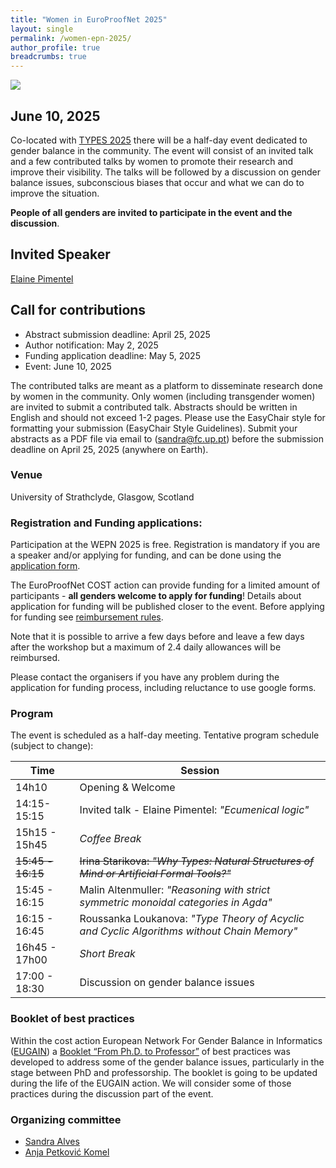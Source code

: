 ```yaml
---
title: "Women in EuroProofNet 2025"
layout: single
permalink: /women-epn-2025/
author_profile: true
breadcrumbs: true
---
```

<img src="/_pages/WEPN/2025/group-photo.png"/>

## June 10, 2025

Co-located with [TYPES 2025](https://msp.cis.strath.ac.uk/types2025/) there will be a half-day event dedicated to gender balance in the community.
The event will consist of an invited talk and a few contributed talks by women to promote their research and improve their visibility. 
The talks will be followed by a discussion on gender balance issues, subconscious biases that occur and what we can do to improve the situation.

**People of all genders are invited to participate in the event and the discussion**.

## Invited Speaker
[Elaine Pimentel](https://sites.google.com/site/elainepimentel/)

## Call for contributions
* Abstract submission deadline: April 25, 2025
* Author notification: May 2, 2025
* Funding application deadline: May 5, 2025
* Event: June 10, 2025

The contributed talks are meant as a platform to disseminate research done by women in the community. Only women (including transgender women) are invited to submit a contributed talk. Abstracts should be written in English and should not exceed 1-2 pages. Please use the EasyChair style for formatting your submission (EasyChair Style Guidelines). Submit your abstracts as a PDF file via email to (sandra@fc.up.pt) before the submission deadline on April 25, 2025 (anywhere on Earth).

### Venue

University of Strathclyde, Glasgow, Scotland

### Registration and Funding applications:

Participation at the WEPN 2025 is free. Registration is mandatory if you are a speaker and/or applying for funding, and can be done using the [application form](https://docs.google.com/forms/d/e/1FAIpQLSfctGSOyAWU-YsrZXa9jlSzvdA8nJmIcQuWIElMDO_YRgS4iQ/viewform?usp=dialog).

The EuroProofNet COST action can provide funding for a limited amount of participants - **all genders welcome to apply for funding**! 
Details about application for funding will be published closer to the event. Before applying for funding see [reimbursement rules](../reimbursement-rules).

Note that it is possible to arrive a few days before and leave a few days after the workshop but a maximum of 2.4 daily allowances will be reimbursed.

Please contact the organisers if you have any problem during the application for funding process, including reluctance to use google forms.

### Program
The event is scheduled as a half-day meeting.
Tentative program schedule (subject to change):

| Time        | Session |
| ----------- | ----------- |
| 14h10 | Opening & Welcome |
| 14:15-15:15 | Invited talk - Elaine Pimentel: _"Ecumenical logic"_|
| 15h15 - 15h45| _Coffee Break_ |
| ~~15:45 - 16:15~~| ~~Irina Starikova: _"Why Types: Natural Structures of Mind or Artificial Formal Tools?"_~~|
| 15:45 - 16:15| Malin Altenmuller: _"Reasoning with strict symmetric monoidal categories in Agda"_|
| 16:15 - 16:45| Roussanka Loukanova: _"Type Theory of Acyclic and Cyclic Algorithms without Chain Memory"_|
| 16h45 - 17h00| _Short Break_ |
| 17:00 - 18:30| Discussion on gender balance issues |


### Booklet of best practices
Within the cost action European Network For Gender Balance in Informatics ([EUGAIN](https://eugain.eu/)) a [Booklet “From Ph.D. to Professor”](https://eugain.eu/results/deliverables/) of best practices was developed to address some of the gender balance issues, particularly in the stage between PhD and professorship. The booklet is going to be updated during the life of the EUGAIN action.
We will consider some of those practices during the discussion part of the event.

### Organizing committee
* [Sandra Alves](https://www.dcc.fc.up.pt/~sandra/Home/Home.html)
* [Anja Petković Komel](https://anjapetkovic.com/)
